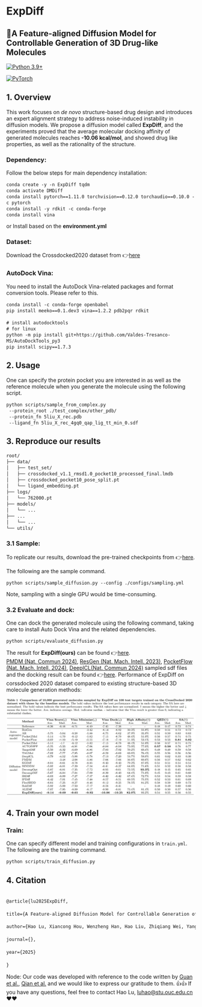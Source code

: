 # ExpDiff
## :rocket:A Feature-aligned Diffusion Model for Controllable Generation of 3D Drug-like Molecules
[![Python 3.9+](https://img.shields.io/badge/python-3.9%2B-blue)](https://www.python.org/downloads/)

[![PyTorch](https://img.shields.io/badge/PyTorch-1.11%2B-red)](https://pytorch.org/)


## 1. Overview
This work focuses on *de novo* structure-based drug design and introduces an expert alignment strategy to address noise-induced instability in diffusion models. We propose a diffusion model called **ExpDiff**, and the experiments proved that the average molecular docking affinity of generated molecules reaches **-10.06 kcal/mol**, and showed drug like properties, as well as the rationality of the structure.


### Dependency:
Follow the below steps for main dependency installation:
```
conda create -y -n ExpDiff tqdm
conda activate DMDiff
conda install pytorch==1.11.0 torchvision==0.12.0 torchaudio==0.10.0 -c pytorch
conda install -y rdkit -c conda-forge
conda install vina
```

or Install based on the **environment.yml**

### Dataset:
Download the Crossdocked2020 dataset from :point_right:[here](https://drive.google.com/file/d/1XMVb4UH4atvLtWRIVtJct9ZqYkBvCze6/view?usp=drive_link)

### AutoDock Vina:
You need to install the AutoDock Vina-related packages and format conversion tools. Please refer to this.

```
conda install -c conda-forge openbabel
pip install meeko==0.1.dev3 vina==1.2.2 pdb2pqr rdkit

# install autodocktools
# for linux
python -m pip install git+https://github.com/Valdes-Tresanco-MS/AutoDockTools_py3
pip install scipy==1.7.3
```
## 2. Usage
One can specify the protein pocket you are interested in as well as the reference molecule when you generate the molecule using the following script.

```
python scripts/sample_from_complex.py
 --protein_root ./test_complex/other_pdb/
 --protein_fn 5liu_X_rec.pdb
 --ligand_fn 5liu_X_rec_4gq0_qap_lig_tt_min_0.sdf
```

## 3. Reproduce our results

```
root/
├── data/
│   ├── test_set/
│   ├── crossdocked_v1.1_rmsd1.0_pocket10_processed_final.lmdb
│   ├── crossdocked_pocket10_pose_split.pt
│   └── ligand_embedding.pt
├── logs/
│   └── 762000.pt
├── models/
│   └── ...
├── ...
│   └── ...
└── utils/
```


### 3.1 Sample:
To replicate our results, download the pre-trained checkpoints from :point_right:[here](https://drive.google.com/drive/folders/1GvoaGc8QrB80nPRXBbuyg4hZpCHcW4Kq?usp=drive_link).

The following are the sample command.

```
python scripts/sample_diffusion.py --config ./configs/sampling.yml
```
Note, sampling with a single GPU would be time-consuming.



### 3.2 Evaluate and dock:
One can dock the generated molecule using the following command, taking care to install Auto Dock Vina and the related dependencies.

```
python scripts/evaluate_diffusion.py
```


The result for **ExpDiff(ours)** can be found :point_right:[here](https://drive.google.com/drive/folders/1tq2gBbWjpeNNlScJIy0LN1vG9EC-xFWb?usp=drive_link).  
 [PMDM (Nat. Commun 2024)](https://www.nature.com/articles/s41467-024-46569-1), [ResGen (Nat. Mach. Intell. 2023)](https://www.nature.com/articles/s42256-023-00712-7), [PocketFlow (Nat. Mach. Intell. 2024)](https://www.nature.com/articles/s42256-024-00808-8),  [DeepICL(Nat. Commun 2024)](https://www.nature.com/articles/s41467-024-47011-2) sampled sdf files and the docking result can be found :point_right:[here](https://drive.google.com/drive/folders/1Pjeq2zLuSU14WzUmEzsC0gIoPH1dbCSG?usp=drive_link). 
Performance of ExpDiff on corssdocked 2020 dataset compared to existing structure-based 3D molecule generation methods:

![results](img/results.jpg)










## 4. Train your own model

### Train:
One can specify different model and training configurations in `train.yml`. The following are the training command.

```
python scripts/train_diffusion.py
```




## 4. Citation

  

```latex

@article{lu2025ExpDiff,

title={A Feature-aligned Diffusion Model for Controllable Generation of 3D Drug-like Molecules},

author={Hao Lu, Xiancong Hou, Wenzheng Han, Hao Liu, Zhiqiang Wei, Yang Zhang},

journal={},

year={2025}

}

```

Node: 
Our code was developed with reference to the code written by [Guan et al.](https://openreview.net/pdf?id=kJqXEPXMsE0), [Qian et al.](https://academic.oup.com/bib/article/25/1/bbad435/7457350) and we would like to express our gratitude to them. :+1::+1:
If you have any questions, feel free to contact Hao Lu, luhao@stu.ouc.edu.cn :heart::heart:
